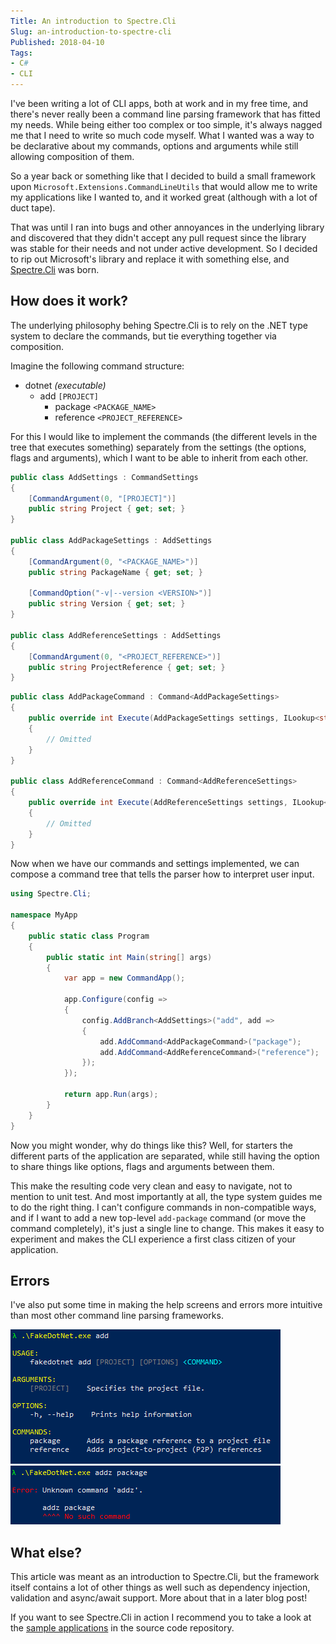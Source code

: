 ```yaml
---
Title: An introduction to Spectre.Cli
Slug: an-introduction-to-spectre-cli
Published: 2018-04-10
Tags:
- C#
- CLI
---
```


I've been writing a lot of CLI apps, both at work and in my free time, and there's never really 
been a command line parsing framework that has fitted my needs. While being either too complex 
or too simple, it's always nagged me that I need to write so much code myself. What I wanted 
was a way to be declarative about my commands, options and arguments while still allowing 
composition of them.

So a year back or something like that I decided to build a small framework upon 
`Microsoft.Extensions.CommandLineUtils` that would allow me to write my applications like I wanted to, 
and it worked great (although with a lot of duct tape).

That was until I ran into bugs and other annoyances in the underlying library and discovered 
that they didn't accept any pull request since the library was stable for their needs 
and not under active development. So I decided to rip out Microsoft's library and replace 
it with something else, and [Spectre.Cli](https://github.com/spectresystems/spectre.cli) was born.

## How does it work?

The underlying philosophy behing Spectre.Cli is to rely on the .NET type system to 
declare the commands, but tie everything together via composition.

Imagine the following command structure:

* dotnet *(executable)*
  * add `[PROJECT]`
    * package `<PACKAGE_NAME>`
    * reference `<PROJECT_REFERENCE>`

For this I would like to implement the commands (the different levels in the tree that 
executes something) separately from the settings (the options, flags and arguments), 
which I want to be able to inherit from each other.

```csharp
public class AddSettings : CommandSettings
{
    [CommandArgument(0, "[PROJECT]")]
    public string Project { get; set; }
}

public class AddPackageSettings : AddSettings
{
    [CommandArgument(0, "<PACKAGE_NAME>")]
    public string PackageName { get; set; }

    [CommandOption("-v|--version <VERSION>")]
    public string Version { get; set; }
}

public class AddReferenceSettings : AddSettings
{
    [CommandArgument(0, "<PROJECT_REFERENCE>")]
    public string ProjectReference { get; set; }
}
```

```csharp
public class AddPackageCommand : Command<AddPackageSettings>
{
    public override int Execute(AddPackageSettings settings, ILookup<string, string> remaining)
    {
        // Omitted
    }
}

public class AddReferenceCommand : Command<AddReferenceSettings>
{
    public override int Execute(AddReferenceSettings settings, ILookup<string, string> remaining)
    {
        // Omitted
    }
}
```

Now when we have our commands and settings implemented, we can compose a command tree
that tells the parser how to interpret user input.

```csharp
using Spectre.Cli;

namespace MyApp
{
    public static class Program
    {
        public static int Main(string[] args)
        {
            var app = new CommandApp();

            app.Configure(config =>
            {
                config.AddBranch<AddSettings>("add", add =>
                {
                    add.AddCommand<AddPackageCommand>("package");
                    add.AddCommand<AddReferenceCommand>("reference");
                });
            });

            return app.Run(args);
        }
    }
}
```

Now you might wonder, why do things like this? Well, for starters the different parts
of the application are separated, while still having the option to share things like options,
flags and arguments between them.

This make the resulting code very clean and easy to navigate, not to mention to unit test.
And most importantly at all, the type system guides me to do the right thing. I can't configure 
commands in non-compatible ways, and if I want to add a new top-level `add-package` command 
(or move the command completely), it's just a single line to change. This makes it easy to 
experiment and makes the CLI experience a first class citizen of your application.

## Errors

I've also put some time in making the help screens and errors more intuitive than most other
command line parsing frameworks. 

![Help](/images/command_help.png)  
![Error](/images/command_error.png)

## What else?

This article was meant as an introduction to Spectre.Cli, but the framework itself contains a 
lot of other things as well such as dependency injection, validation and async/await support. 
More about that in a later blog post!

If you want to see Spectre.Cli in action I recommend you to take a look at the 
[sample applications](https://github.com/spectresystems/spectre.cli/tree/develop/samples) in the 
source code repository.